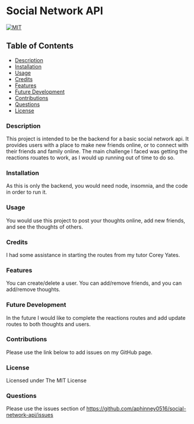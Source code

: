 # Social Network API
[![MIT](https://img.shields.io/badge/license-MIT-blue)](https://opensource.org/licenses/MIT)

## Table of Contents
- [Description](#description)
- [Installation](#installation)
- [Usage](#usage)
- [Credits](#credits)
- [Features](#features)
- [Future Development](#futureDev)
- [Contributions](#contributions)
- [Questions](#questions)
- [License](#license)

### Description
This project is intended to be the backend for a basic social network api. It provides users with a place to make new friends online, or to connect with their friends and family online. The main challenge I faced was getting the reactions rouates to work, as I would up running out of time to do so.

### Installation
As this is only the backend, you would need node, insomnia, and the code in order to run it.

### Usage
You would use this project to post your thoughts online, add new friends, and see the thoughts of others.

### Credits
I had some assistance in starting the routes from my tutor Corey Yates.

### Features
You can create/delete a user. You can add/remove friends, and you can add/remove thoughts.

### Future Development
In the future I would like to complete the reactions routes and add update routes to both thoughts and users.

### Contributions
Please use the link below to add issues on my GitHub page.

### License
Licensed under The MIT License

### Questions
Please use the issues section of https://github.com/aphinney0516/social-network-api/issues
